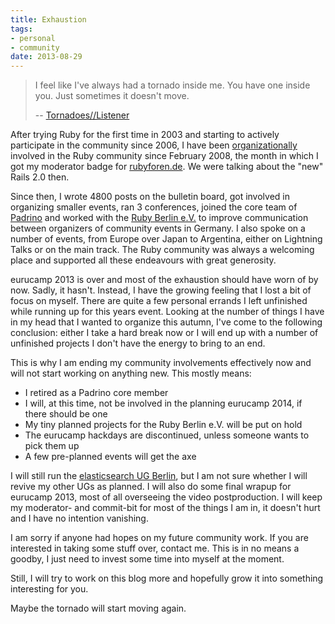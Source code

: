 ```yaml
---
title: Exhaustion
tags:
- personal
- community
date: 2013-08-29
---
```

>I feel like I've always had a tornado inside me. You have one inside you. Just sometimes it doesn't move.
>
>-- [Tornadoes//Listener](http://www.youtube.com/watch?v=LtRdJY4zaR8)

After trying Ruby for the first time in 2003 and starting to actively participate in the community since 2006, I have been [organizationally](/profile.html#community-events) involved in the Ruby community since February 2008, the month in which I got my moderator badge for [rubyforen.de](http://rubyforen.de). We were talking about the "new" Rails 2.0 then.

Since then, I wrote 4800 posts on the bulletin board, got involved in organizing smaller events, ran 3 conferences, joined the core team of [Padrino](http://padrinorb.com) and worked with the [Ruby Berlin e.V.](http://rubyberlin.org) to improve communication between organizers of community events in Germany. I also spoke on a number of events, from Europe over Japan to Argentina, either on Lightning Talks or on the main track. The Ruby community was always a welcoming place and supported all these endeavours with great generosity.

eurucamp 2013 is over and most of the exhaustion should have worn of by now. Sadly, it hasn't. Instead, I have the growing feeling that I lost a bit of focus on myself. There are quite a few personal errands I left unfinished while running up for this years event. Looking at the number of things I have in my head that I wanted to organize this autumn, I've come to the following conclusion: either I take a hard break now or I will end up with a number of unfinished projects I don't have the energy to bring to an end.

This is why I am ending my community involvements effectively now and will not start working on anything new. This mostly means:

* I retired as a Padrino core member
* I will, at this time, not be involved in the planning eurucamp 2014, if there should be one
* My tiny planned projects for the Ruby Berlin e.V. will be put on hold
* The eurucamp hackdays are discontinued, unless someone wants to pick them up
* A few pre-planned events will get the axe

I will still run the [elasticsearch UG Berlin](http://www.meetup.com/ElasticSearch-UG-Berlin/), but I am not sure whether I will revive my other UGs as planned. I will also do some final wrapup for eurucamp 2013, most of all overseeing the video postproduction. I will keep my moderator- and commit-bit for most of the things I am in, it doesn't hurt and I have no intention vanishing.

I am sorry if anyone had hopes on my future community work. If you are interested in taking some stuff over, contact me. This is in no means a goodby, I just need to invest some time into myself at the moment.

Still, I will try to work on this blog more and hopefully grow it into something interesting for you.

Maybe the tornado will start moving again.